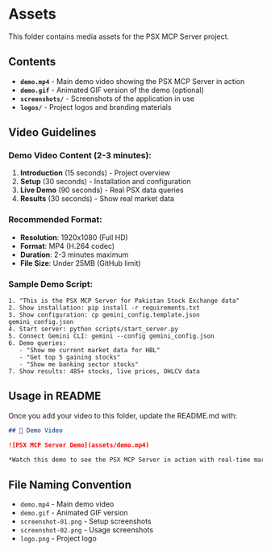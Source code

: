 # Assets

This folder contains media assets for the PSX MCP Server project.

## Contents

- **`demo.mp4`** - Main demo video showing the PSX MCP Server in action
- **`demo.gif`** - Animated GIF version of the demo (optional)
- **`screenshots/`** - Screenshots of the application in use
- **`logos/`** - Project logos and branding materials

## Video Guidelines

### Demo Video Content (2-3 minutes):
1. **Introduction** (15 seconds) - Project overview
2. **Setup** (30 seconds) - Installation and configuration
3. **Live Demo** (90 seconds) - Real PSX data queries
4. **Results** (30 seconds) - Show real market data

### Recommended Format:
- **Resolution**: 1920x1080 (Full HD)
- **Format**: MP4 (H.264 codec)
- **Duration**: 2-3 minutes maximum
- **File Size**: Under 25MB (GitHub limit)

### Sample Demo Script:
```
1. "This is the PSX MCP Server for Pakistan Stock Exchange data"
2. Show installation: pip install -r requirements.txt
3. Show configuration: cp gemini_config.template.json gemini_config.json
4. Start server: python scripts/start_server.py
5. Connect Gemini CLI: gemini --config gemini_config.json
6. Demo queries:
   - "Show me current market data for HBL"
   - "Get top 5 gaining stocks"
   - "Show me banking sector stocks"
7. Show results: 485+ stocks, live prices, OHLCV data
```

## Usage in README

Once you add your video to this folder, update the README.md with:

```markdown
## 🎥 Demo Video

![PSX MCP Server Demo](assets/demo.mp4)

*Watch this demo to see the PSX MCP Server in action with real-time market data!*
```

## File Naming Convention

- `demo.mp4` - Main demo video
- `demo.gif` - Animated GIF version
- `screenshot-01.png` - Setup screenshots
- `screenshot-02.png` - Usage screenshots
- `logo.png` - Project logo
